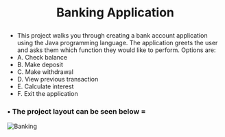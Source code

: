 

# <p align = "center" > Banking Application </p>  


- This project walks you through creating a bank account application using the Java programming language. The application greets the user and asks them which function they would like to perform. Options are:
- A. Check balance
- B. Make deposit
- C. Make withdrawal 
- D. View previous transaction
- E. Calculate interest
- F. Exit the application

###  • The project layout can be seen below = 


<p align = "center" >


![Banking](https://user-images.githubusercontent.com/76765079/104879192-5cc7dd00-592b-11eb-9857-1dfdd6db010c.gif)
